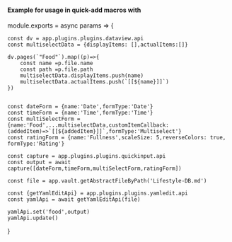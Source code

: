 #### Example for usage in quick-add macros with 
module.exports = async params => {
    
    const dv = app.plugins.plugins.dataview.api
    const multiselectData = {displayItems: [],actualItems:[]}

    dv.pages(`"Food"`).map((p)=>{
        const name =p.file.name
        const path =p.file.path
        multiselectData.displayItems.push(name)
        multiselectData.actualItems.push(`[[${name}]]`)
    })

    
    const dateForm = {name:'Date',formType:'Date'}
    const timeForm = {name:'Time',formType:'Time'}
    const multiSelectForm = {name:'Food',...multiselectData,customItemCallback: (addedItem)=>`[[${addedItem}]]`,formType:'Multiselect'}
    const ratingForm = {name:'Fullness',scaleSize: 5,reverseColors: true, formType:'Rating'}
    
    const capture = app.plugins.plugins.quickinput.api
    const output = await capture([dateForm,timeForm,multiSelectForm,ratingForm])
    
    const file = app.vault.getAbstractFileByPath('Lifestyle-DB.md')

    const {getYamlEditApi} = app.plugins.plugins.yamledit.api 
    const yamlApi = await getYamlEditApi(file)

    yamlApi.set('food',output)
    yamlApi.update()

  }
  

  

  